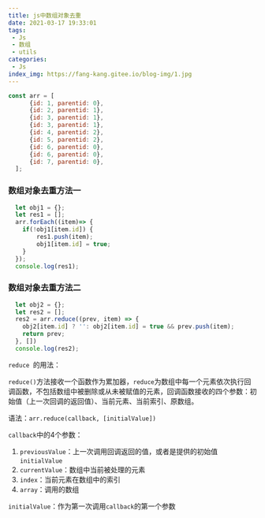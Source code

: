 ```yaml
---
title: js中数组对象去重
date: 2021-03-17 19:33:01
tags:
 - Js
 - 数组
 - utils
categories:
 - Js
index_img: https://fang-kang.gitee.io/blog-img/1.jpg
---
```

```js
const arr = [
      {id: 1, parentid: 0},
      {id: 2, parentid: 1},
      {id: 3, parentid: 1},
      {id: 3, parentid: 1},
      {id: 4, parentid: 2},
      {id: 5, parentid: 2},
      {id: 6, parentid: 0},
      {id: 6, parentid: 0},
      {id: 7, parentid: 0},
  ];
```

### 数组对象去重方法一

```js
  let obj1 = {};
  let res1 = [];
  arr.forEach((item)=> {
    if(!obj1[item.id]) {
        res1.push(item);
        obj1[item.id] = true;
    }
  });
  console.log(res1);
```

### 数组对象去重方法二

```js
  let obj2 = {};
  let res2 = [];
  res2 = arr.reduce((prev, item) => {
    obj2[item.id] ? '': obj2[item.id] = true && prev.push(item);
    return prev;
  }, [])
  console.log(res2);
```



`reduce `的用法：

`reduce()`方法接收一个函数作为累加器，`reduce`为数组中每一个元素依次执行回调函数，不包括数组中被删除或从未被赋值的元素，回调函数接收的四个参数：初始值（上一次回调的返回值）、当前元素、当前索引、原数组。

语法：`arr.reduce(callback, [initialValue])`

`callback`中的4个参数：

1. `previousValue`：上一次调用回调返回的值，或者是提供的初始值`initialValue`
2. `currentValue`：数组中当前被处理的元素
3. `index`：当前元素在数组中的索引
4. `array`：调用的数组

`initialValue`：作为第一次调用`callback`的第一个参数